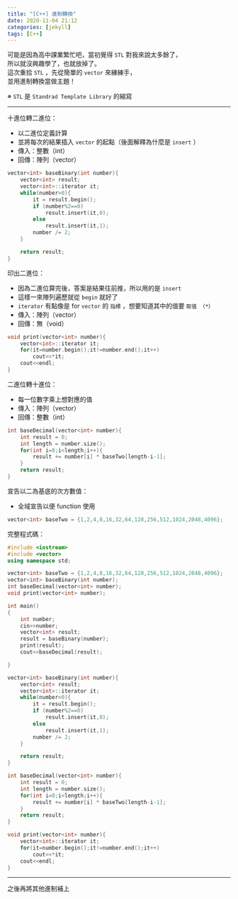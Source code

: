 ```yaml
---
title: "[C++] 進制轉換"
date: 2020-11-04 21:12
categories: [jekyll]
tags: [C++]
---
```


可能是因為高中課業繁忙吧，當初覺得 `STL` 對我來說太多餘了，<br>
所以就沒興趣學了，也就放掉了。<br>
這次重拾 `STL` ，先從簡單的 `vector` 來練練手，<br>
並用進制轉換當做主題！<br>

※ `STL` 是 `Standrad Template Library` 的縮寫 <br>

---

十進位轉二進位：
* 以二進位定義計算
* 並將每次的結果插入 `vector` 的起點（後面解釋為什麼是 `insert` ）
* 傳入：整數（int）
* 回傳：陣列（vector）

```c++
vector<int> baseBinary(int number){
    vector<int> result;
    vector<int>::iterator it;
    while(number>0){
        it = result.begin();
        if (number%2==0)
            result.insert(it,0);
        else
            result.insert(it,1);
        number /= 2;
    }

    return result;
}
```

印出二進位：
* 因為二進位算完後，答案是結果往前推，所以用的是 `insert`
* 這樣一來陣列遍歷就從 `begin` 就好了
* `iterator` 有點像是 for `vector` 的 `指標` ，想要知道其中的值要 `取值 （*）`
* 傳入：陣列（vector）
* 回傳：無（void）

```c++
void print(vector<int> number){
    vector<int>::iterator it;
    for(it=number.begin();it!=number.end();it++)
        cout<<*it;
    cout<<endl;
}
```

二進位轉十進位：
* 每一位數字乘上想對應的值
* 傳入：陣列（vector）
* 回傳：整數（int）

```c++
int baseDecimal(vector<int> number){
    int result = 0;
    int length = number.size();
    for(int i=0;i<length;i++){
        result += number[i] * baseTwo[length-i-1];
    }
    return result;
}
```

宣告以二為基底的次方數值：
* 全域宣告以便 function 使用

```c++
vector<int> baseTwo = {1,2,4,8,16,32,64,128,256,512,1024,2048,4096};
```

完整程式碼：

```c++
#include <iostream>
#include <vector>
using namespace std;

vector<int> baseTwo = {1,2,4,8,16,32,64,128,256,512,1024,2048,4096};
vector<int> baseBinary(int number);
int baseDecimal(vector<int> number);
void print(vector<int> number);

int main()
{
    int number;
    cin>>number;
    vector<int> result;
    result = baseBinary(number);
    print(result);
    cout<<baseDecimal(result);

}

vector<int> baseBinary(int number){
    vector<int> result;
    vector<int>::iterator it;
    while(number>0){
        it = result.begin();
        if (number%2==0)
            result.insert(it,0);
        else
            result.insert(it,1);
        number /= 2;
    }

    return result;
}

int baseDecimal(vector<int> number){
    int result = 0;
    int length = number.size();
    for(int i=0;i<length;i++){
        result += number[i] * baseTwo[length-i-1];
    }
    return result;
}

void print(vector<int> number){
    vector<int>::iterator it;
    for(it=number.begin();it!=number.end();it++)
        cout<<*it;
    cout<<endl;
}
```
---
之後再將其他進制補上
